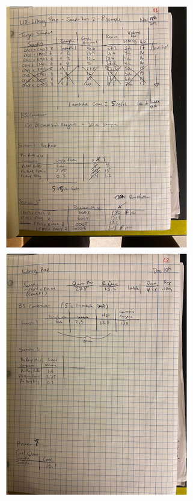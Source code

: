 

![](https://github.com/epigeneticstoocean/2018OAExp_larvae/blob/master/figures/pg41_2020Nov20_L18LibPrep_BSConversion_pt1.jpg)

![](https://github.com/epigeneticstoocean/2018OAExp_larvae/blob/master/figures/pg42_2020Dec10_L18LibPrep_BSConversion_pt2.jpg)
